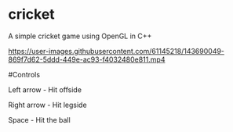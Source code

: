 # cricket
A simple cricket game using OpenGL in C++

https://user-images.githubusercontent.com/61145218/143690049-869f7d62-5ddd-449e-ac93-f4032480e811.mp4

#Controls

Left arrow - Hit offside

Right arrow - Hit legside

Space - Hit the ball



